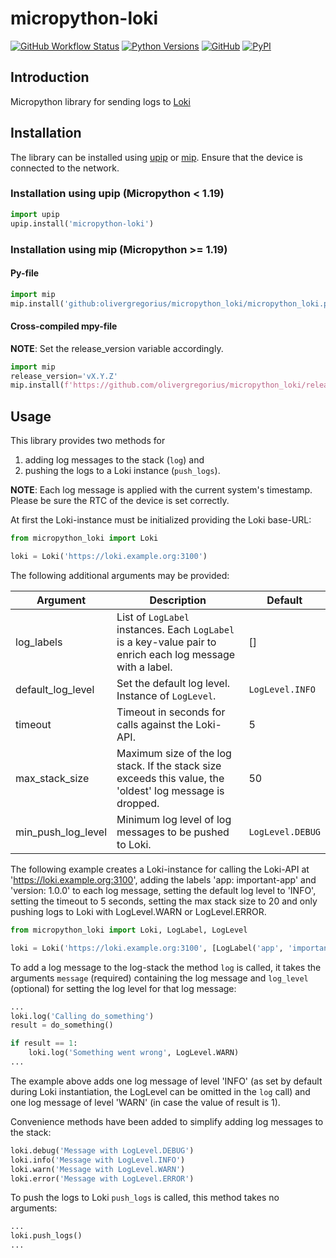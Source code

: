 # micropython-loki

[![GitHub Workflow Status](https://img.shields.io/github/actions/workflow/status/olivergregorius/micropython_loki/build.yml?branch=main&label=Python%20Build&logo=github)](https://github.com/olivergregorius/micropython_loki/actions/workflows/build.yml)
[![Python Versions](https://img.shields.io/pypi/pyversions/micropython-loki?label=Python)](https://pypi.org/project/micropython-loki/)
[![GitHub](https://img.shields.io/github/license/olivergregorius/micropython_loki?label=License)](https://github.com/olivergregorius/micropython_loki/blob/HEAD/LICENSE)
[![PyPI](https://img.shields.io/pypi/v/micropython-loki?label=PyPI)](https://pypi.org/project/micropython-loki/)

## Introduction

Micropython library for sending logs to [Loki](https://grafana.com/oss/loki/)

## Installation

The library can be installed using [upip](https://docs.micropython.org/en/latest/reference/glossary.html#term-upip) or
[mip](https://docs.micropython.org/en/latest/reference/packages.html). Ensure that the device is connected to the network.

### Installation using upip (Micropython < 1.19)

```python
import upip
upip.install('micropython-loki')
```

### Installation using mip (Micropython >= 1.19)

#### Py-file

```python
import mip
mip.install('github:olivergregorius/micropython_loki/micropython_loki.py')
```

#### Cross-compiled mpy-file

**NOTE**: Set the release_version variable accordingly.

```python
import mip
release_version='vX.Y.Z'
mip.install(f'https://github.com/olivergregorius/micropython_loki/releases/download/{release_version}/micropython_loki.mpy')
```

## Usage

This library provides two methods for

1. adding log messages to the stack (`log`) and
2. pushing the logs to a Loki instance (`push_logs`).

**NOTE**: Each log message is applied with the current system's timestamp. Please be sure the RTC of the device is set correctly.

At first the Loki-instance must be initialized providing the Loki base-URL:

```python
from micropython_loki import Loki

loki = Loki('https://loki.example.org:3100')
```

The following additional arguments may be provided:

| Argument           | Description                                                                                                | Default          |
|--------------------|------------------------------------------------------------------------------------------------------------|------------------|
| log_labels         | List of `LogLabel` instances. Each `LogLabel` is a key-value pair to enrich each log message with a label. | []               |
| default_log_level  | Set the default log level. Instance of `LogLevel`.                                                         | `LogLevel.INFO`  |
| timeout            | Timeout in seconds for calls against the Loki-API.                                                         | 5                |
| max_stack_size     | Maximum size of the log stack. If the stack size exceeds this value, the 'oldest' log message is dropped.  | 50               |
| min_push_log_level | Minimum log level of log messages to be pushed to Loki.                                                    | `LogLevel.DEBUG` |

The following example creates a Loki-instance for calling the Loki-API at 'https://loki.example.org:3100', adding the labels 'app: important-app' and
'version: 1.0.0' to each log message, setting the default log level to 'INFO', setting the timeout to 5 seconds, setting the max stack size to 20 and only
pushing logs to Loki with LogLevel.WARN or LogLevel.ERROR.

```python
from micropython_loki import Loki, LogLabel, LogLevel

loki = Loki('https://loki.example.org:3100', [LogLabel('app', 'important-app'), LogLabel('version', '1.0.0')], LogLevel.INFO, 5, 20, LogLevel.WARN)
```

To add a log message to the log-stack the method `log` is called, it takes the arguments `message` (required) containing the log message and `log_level`
(optional) for setting the log level for that log message:

```python
...
loki.log('Calling do_something')
result = do_something()

if result == 1:
    loki.log('Something went wrong', LogLevel.WARN)
...
```

The example above adds one log message of level 'INFO' (as set by default during Loki instantiation, the LogLevel can be omitted in the `log` call) and one log
message of level 'WARN' (in case the value of result is 1).

Convenience methods have been added to simplify adding log messages to the stack:

```python
loki.debug('Message with LogLevel.DEBUG')
loki.info('Message with LogLevel.INFO')
loki.warn('Message with LogLevel.WARN')
loki.error('Message with LogLevel.ERROR')
```

To push the logs to Loki `push_logs` is called, this method takes no arguments:

```python
...
loki.push_logs()
...
```
